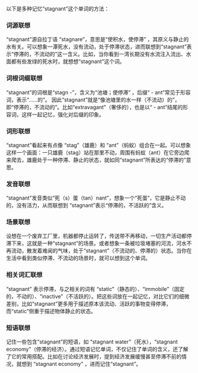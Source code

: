 以下是多种记忆“stagnant”这个单词的方法：

### 词源联想
“stagnant”源自拉丁语 “stagnare”，意思是“使积水，使停滞” ，其原义与静止的水有关。可以想象一潭死水，没有流动，处于停滞状态，进而联想到“stagnant”表示“停滞的，不流动的”这一含义。比如，当你看到一湾长期没有水流注入流出、水面都有些发绿的死水时，就想想“stagnant”这个词。 

### 词根词缀联想 
“stagnant”的词根是“stagn -”，含义为“池塘；使停滞” ，后缀“ - ant”常见于形容词，表示“……的”。 因此“stagnant”就是“像池塘里的水一样（不流动）的”，即“停滞的，不流动的”。比如“extravagant”（奢侈的），也是以“ - ant”结尾的形容词，这样一起记忆，强化对后缀的印象。 

### 词形联想 
“stagnant”看起来有点像 “stag”（雄鹿）和 “ant”（蚂蚁）组合在一起。可以想象这样一个画面：一只雄鹿（stag）站在那里不动，周围有蚂蚁（ant）在它旁边爬来爬去，雄鹿处于一种停滞、静止的状态，就如同“stagnant”所表达的“停滞的”意思。 

### 发音联想 
“stagnant”发音类似“死（s）蛋（tan）nant”，想象一个“死蛋”，它是静止不动的，没有活力，从而联想到 “stagnant”表示“停滞的，不活跃的”含义。 

### 场景联想 
设想在一个废弃工厂里，机器都停止运转了，传送带不再移动，一切生产活动都停滞下来，这就是一种“stagnant”的场景。或者想象一条被垃圾堵塞的河流，河水不再流动，散发着难闻的气味，处于“stagnant”（不流动的、停滞的）状态。当你在生活中看到类似停滞、不流动的场景时，就可以想到这个单词。 

### 相关词汇联想 
“stagnant” 表示停滞，与之相关的词有 “static”（静态的）、“immobile”（固定的，不动的）、“inactive”（不活跃的）。把这些词放在一起记忆，对比它们的细微差别，比如“stagnant”更多用于描述原本该流动、活跃的事物变得停滞，而“static”侧重于描述物体静止的状态。 

### 短语联想 
记住一些包含“stagnant”的短语，如 “stagnant water”（死水），“stagnant economy”（停滞的经济）。通过短语记忆单词，不仅记住了单词的含义，还了解了它的常用搭配。比如在讨论经济发展时，提到经济发展缓慢甚至停滞不前的情况，就想到 “stagnant economy” ，进而记住“stagnant”。 